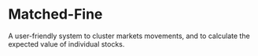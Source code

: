 # Matched-Fine
A user-friendly system to cluster markets movements, and to calculate the expected value of individual stocks.
